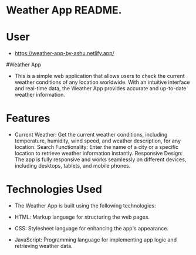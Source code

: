

# Weather App README.


# User
- https://weather-app-by-ashu.netlify.app/ 

#Weather App

- This is a simple web application that allows users to check the current weather conditions of any location worldwide. With an intuitive interface and real-time data, the Weather App provides accurate and up-to-date weather information.

# Features
- Current Weather: Get the current weather conditions, including temperature, humidity, wind speed, and weather description, for any location.
Search Functionality: Enter the name of a city or a specific location to retrieve weather information instantly.
Responsive Design: The app is fully responsive and works seamlessly on different devices, including desktops, tablets, and mobile phones.
# Technologies Used
- The Weather App is built using the following technologies:

- HTML: Markup language for structuring the web pages.
- CSS: Stylesheet language for enhancing the app's appearance.
- JavaScript: Programming language for implementing app logic and retrieving weather data.